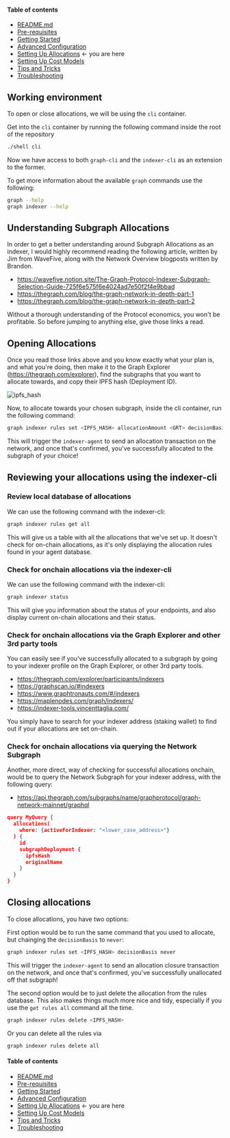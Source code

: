 #### Table of contents

- [README.md](https://github.com/StakeSquid/graphprotocol-mainnet-docker/blob/master/README.md)
- [Pre-requisites](https://github.com/StakeSquid/graphprotocol-mainnet-docker/blob/master/docs/pre-requisites.md)
- [Getting Started](https://github.com/StakeSquid/graphprotocol-mainnet-docker/blob/master/docs/getting-started.md)
- [Advanced Configuration](https://github.com/StakeSquid/graphprotocol-mainnet-docker/blob/master/docs/advanced-config.md)
- [Setting Up Allocations](https://github.com/StakeSquid/graphprotocol-mainnet-docker/blob/master/docs/allocations.md) <- you are here
- [Setting Up Cost Models](https://github.com/StakeSquid/graphprotocol-mainnet-docker/blob/master/docs/costmodels.md)
- [Tips and Tricks](https://github.com/StakeSquid/graphprotocol-mainnet-docker/blob/master/docs/tips.md)
- [Troubleshooting](https://github.com/StakeSquid/graphprotocol-mainnet-docker/blob/master/docs/troubleshooting.md)


## Working environment

To open or close allocations, we will be using the `cli` container.

Get into the `cli` container by running the following command inside the root of the repository

```bash
./shell cli

```

Now we have access to both `graph-cli` and the `indexer-cli` as an extension to the former.

To get more information about the available `graph` commands use the following:

```bash
graph --help
graph indexer --help


```



## Understanding Subgraph Allocations

In order to get a better understanding around Subgraph Allocations as an indexer, I would highly recommend reading the following article, written by Jim from WaveFive, along with the Network Overview blogposts written by Brandon.

- https://wavefive.notion.site/The-Graph-Protocol-Indexer-Subgraph-Selection-Guide-725f6e575f6e4024ad7e50f2f4e9bbad
- https://thegraph.com/blog/the-graph-network-in-depth-part-1
- https://thegraph.com/blog/the-graph-network-in-depth-part-2


Without a thorough understanding of the Protocol economics, you won't be profitable. So before jumping to anything else, give those links a read.



## Opening Allocations

Once you read those links above and you know exactly what your plan is, and what you're doing, then make it to the Graph Explorer (https://thegraph.com/explorer), find the subgraphs that you want to allocate towards, and copy their IPFS hash (Deployment ID).

![ipfs_hash](https://i.ibb.co/BjKd9s7/image.png)


Now, to allocate towards your chosen subgraph, inside the cli container, run the following command:

```bash
graph indexer rules set <IPFS_HASH> allocationAmount <GRT> decisionBasis always


```

This will trigger the `indexer-agent` to send an allocation transaction on the network, and once that's confirmed, you've successfully allocated to the subgraph of your choice!


## Reviewing your allocations using the indexer-cli

### Review local database of allocations

We can use the following command with the indexer-cli:


```bash
graph indexer rules get all

```

This will give us a table with all the allocations that we've set up. It doesn't check for on-chain allocations, as it's only displaying the allocation rules found in your agent database.

### Check for onchain allocations via the indexer-cli

We can use the following command with the indexer-cli:

```bash
graph indexer status


```

This will give you information about the status of your endpoints, and also display current on-chain allocations and their status.

### Check for onchain allocations via the Graph Explorer and other 3rd party tools

You can easily see if you've successfully allocated to a subgraph by going to your indexer profile on the Graph Explorer, or other 3rd party tools.

- https://thegraph.com/explorer/participants/indexers
- https://graphscan.io/#indexers
- https://www.graphtronauts.com/#/indexers
- https://maplenodes.com/graph/indexers/
- https://indexer-tools.vincenttaglia.com/

You simply have to search for your indexer address (staking wallet) to find out if your allocations are set on-chain.


### Check for onchain allocations via querying the Network Subgraph

Another, more direct, way of checking for successful allocations onchain, would be to query the Network Subgraph for your indexer address, with the following query:

- https://api.thegraph.com/subgraphs/name/graphprotocol/graph-network-mainnet/graphql

```json
query MyQuery {
  allocations(
    where: {activeForIndexer: "<lower_case_address>"}
  ) {
    id
    subgraphDeployment {
      ipfsHash
      originalName
    }
  }
}


```



## Closing allocations

To close allocations, you have two options:

First option would be to run the same command that you used to allocate, but chainging the `decisionBasis` to `never`:

```bash
graph indexer rules set <IPFS_HASH> decisionBasis never


```

This will trigger the `indexer-agent` to send an allocation closure transaction on the network, and once that's confirmed, you've successfully unallocated off that subgraph!

The second option would be to just delete the allocation from the rules database. This also makes things much more nice and tidy, especially if you use the `get rules all` command all the time.

```bash
graph indexer rules delete <IPFS_HASH>


```

Or you can delete all the rules via

```bash
graph indexer rules delete all


```





#### Table of contents

- [README.md](https://github.com/StakeSquid/graphprotocol-mainnet-docker/blob/master/README.md)
- [Pre-requisites](https://github.com/StakeSquid/graphprotocol-mainnet-docker/blob/master/docs/pre-requisites.md)
- [Getting Started](https://github.com/StakeSquid/graphprotocol-mainnet-docker/blob/master/docs/getting-started.md)
- [Advanced Configuration](https://github.com/StakeSquid/graphprotocol-mainnet-docker/blob/master/docs/advanced-config.md)
- [Setting Up Allocations](https://github.com/StakeSquid/graphprotocol-mainnet-docker/blob/master/docs/allocations.md) <- you are here
- [Setting Up Cost Models](https://github.com/StakeSquid/graphprotocol-mainnet-docker/blob/master/docs/costmodels.md)
- [Tips and Tricks](https://github.com/StakeSquid/graphprotocol-mainnet-docker/blob/master/docs/tips.md)
- [Troubleshooting](https://github.com/StakeSquid/graphprotocol-mainnet-docker/blob/master/docs/troubleshooting.md)
